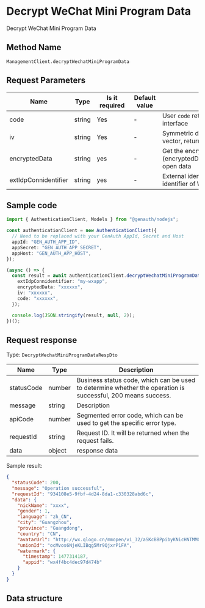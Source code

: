 # Decrypt WeChat Mini Program Data

<!--
Warning ⚠️:
Do not modify this document directly,
https://github.com/Authing/authing-docs-factory
Use this project to generate
-->

<LastUpdated />

Decrypt WeChat Mini Program Data

## Method Name

`ManagementClient.decryptWechatMiniProgramData`

## Request Parameters

| Name                 | Type   | <div style="width:80px">Is it required</div> | <div style="width:60px">Default value</div> | <div style="width:300px">Description</div>                            | <div style="width:200px">Sample value</div> |
| -------------------- | ------ | -------------------------------------------- | ------------------------------------------- | --------------------------------------------------------------------- | ------------------------------------------- |
| code                 | string | Yes                                          | -                                           | User `code` returned by `wx.login` interface                          |                                             |
| iv                   | string | Yes                                          | -                                           | Symmetric decryption algorithm initial vector, returned by WeChat     |                                             |
| encryptedData        | string | yes                                          | -                                           | Get the encrypted data (encryptedData) returned by WeChat open data   |                                             |
| extIdpConnidentifier | string | yes                                          | -                                           | External identity source connection identifier of WeChat mini program | `my-wxapp`                                  |

## Sample code

```ts
import { AuthenticationClient, Models } from "@genauth/nodejs";

const authenticationClient = new AuthenticationClient({
  // Need to be replaced with your GenAuth AppId, Secret and Host
  appId: "GEN_AUTH_APP_ID",
  appSecret: "GEN_AUTH_APP_SECRET",
  appHost: "GEN_AUTH_APP_HOST",
});

(async () => {
  const result = await authenticationClient.decryptWechatMiniProgramData({
    extIdpConnidentifier: "my-wxapp",
    encryptedData: "xxxxxx",
    iv: "xxxxxx",
    code: "xxxxxx",
  });

  console.log(JSON.stringify(result, null, 2));
})();
```

## Request response

Type: `DecryptWechatMiniProgramDataRespDto`

| Name       | Type   | Description                                                                                                  |
| ---------- | ------ | ------------------------------------------------------------------------------------------------------------ |
| statusCode | number | Business status code, which can be used to determine whether the operation is successful, 200 means success. |
| message    | string | Description                                                                                                  |
| apiCode    | number | Segmented error code, which can be used to get the specific error type.                                      |
| requestId  | string | Request ID. It will be returned when the request fails.                                                      |
| data       | object | response data                                                                                                |

Sample result:

```json
{
  "statusCode": 200,
  "message": "Operation successful",
  "requestId": "934108e5-9fbf-4d24-8da1-c330328abd6c",
  "data": {
    "nickName": "xxxx",
    "gender": 1,
    "language": "zh_CN",
    "city": "Guangzhou",
    "province": "Guangdong",
    "country": "CN",
    "avatarUrl": "http://wx.qlogo.cn/mmopen/vi_32/aSKcBBPpibyKNicHNTMM0qJVh8Kjgiak2AHWr8MHM4WgMEm7GFhsf8OYrySdbvAMvTsw3mo8ibKicsnfN5pRjl1p8HQ/0",
    "unionId": "ocMvos6NjeKLIBqg5Mr9QjxrP1FA",
    "watermark": {
      "timestamp": 1477314187,
      "appid": "wx4f4bc4dec97d474b"
    }
  }
}
```

## Data structure
